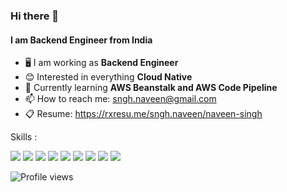 ### Hi there 👋
#### I am Backend Engineer from India

- 🖥️ I am working as **Backend Engineer**
- 😊 Interested in everything **Cloud Native**
- 📖 Currently learning **AWS Beanstalk and AWS Code Pipeline**
- 📫 How to reach me: sngh.naveen@gmail.com
- 📋 Resume: https://rxresu.me/sngh.naveen/naveen-singh

Skills : 

<a href="https://go.dev/" title="Golang"><img src="https://img.shields.io/badge/Go-00ADD8?style=for-the-badge&logo=go&logoColor=white" /></a>
<a href="https://kubernetes.io/" title="Kubernetes"><img src="https://img.shields.io/badge/kubernetes-326ce5.svg?&style=for-the-badge&logo=kubernetes&logoColor=white" /></a>
<a href="https://aws.amazon.com/" title="AWS"><img src="https://img.shields.io/badge/Amazon_AWS-FF9900?style=for-the-badge&logo=amazonaws&logoColor=white" /></a>
<a href="https://graphql.org/" title="GraphQL"><img src="https://img.shields.io/badge/GraphQl-E10098?style=for-the-badge&logo=graphql&logoColor=white" /></a>
<a href="https://www.docker.com/" title="Docker"><img src="https://img.shields.io/badge/Docker-2CA5E0?style=for-the-badge&logo=docker&logoColor=white" /></a>
<a href="https://redis.io/" title="Redis"><img src="https://img.shields.io/badge/redis-%23DD0031.svg?style=for-the-badge&logo=redis&logoColor=white" /></a>
<a href="https://www.mysql.com/" title="MySql"><img src="https://img.shields.io/badge/mysql-%2300f.svg?style=for-the-badge&logo=mysql&logoColor=white" /></a>
<a href="https://www.travis-ci.com/" title="TravisCI"><img src="https://img.shields.io/badge/travis%20ci-%232B2F33.svg?style=for-the-badge&logo=travis&logoColor=white" /></a>
<a href="https://www.gnu.org/software/bash/" title="Shell"><img src="https://img.shields.io/badge/shell_script-%23121011.svg?style=for-the-badge&logo=gnu-bash&logoColor=white" /></a>


![Profile views](https://gpvc.arturio.dev/snghnaveen)
